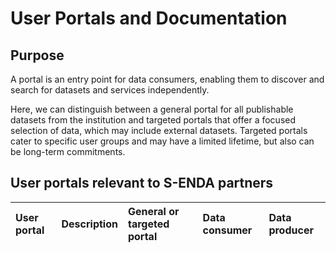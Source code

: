 # User Portals and Documentation

## Purpose

A portal is an entry point for data consumers, enabling them to discover and search for datasets and services independently.

Here, we can distinguish between a general portal for all publishable datasets from the institution and targeted portals that offer a focused selection of data, which may include external datasets. Targeted portals cater to specific user groups and may have a limited lifetime, but also can be long-term commitments.


## User portals relevant to S-ENDA partners

|User portal |Description |General or targeted portal |Data consumer| Data producer
|:----|:----|:----|:----|:----|
